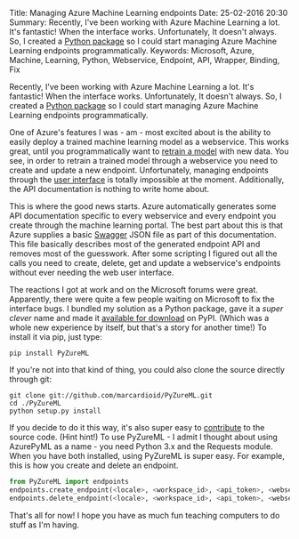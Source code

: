 Title: Managing Azure Machine Learning endpoints
Date: 25-02-2016 20:30
Summary: Recently, I've been working with Azure Machine Learning a lot. It's fantastic! When the interface works. Unfortunately, It doesn't always. So, I created a [Python package](https://pypi.python.org/pypi/PyZureML) so I could start managing Azure Machine Learning endpoints programmatically.
Keywords: Microsoft, Azure, Machine, Learning, Python, Webservice, Endpoint, API, Wrapper, Binding, Fix

Recently, I've been working with Azure Machine Learning a lot. It's fantastic! When the interface works. Unfortunately, It doesn't always.
So, I created a [Python package](https://pypi.python.org/pypi/PyZureML) so I could start managing Azure Machine Learning endpoints programmatically.

One of Azure's features I was - am - most excited about is the ability to easily deploy a trained machine learning model as a webservice. 
This works great, until you programmatically want to [retrain a model]() with new data. You see, in order to retrain a trained model through a webservice you need to create and update a new endpoint. 
Unfortunately, managing endpoints through the [user interface](https://manage.windowsazure.com/) is totally impossible at the moment. Additionally, the API documentation is nothing to write home about.

This is where the good news starts. Azure automatically generates some API documentation specific to every webservice and every endpoint you create through the machine learning portal.
The best part about this is that Azure supplies a basic [Swagger](http://swagger.io) JSON file as part of this documentation. This file basically describes most of the generated endpoint API and removes most of the guesswork.
After some scripting I figured out all the calls you need to create, delete, get and update a webservice's endpoints without ever needing the web user interface.

The reactions I got at work and on the Microsoft forums were great. Apparently, there were quite a few people waiting on Microsoft to fix the interface bugs.
I bundled my solution as a Python package, gave it a *super clever* name and made it [available for download](https://pypi.python.org/pypi/PyZureML) on PyPI. (Which was a whole new experience by itself, but that's a story for another time!)
To install it via pip, just type:

```
pip install PyZureML
```

If you're not into that kind of thing, you could also clone the source directly through git:

```
git clone git://github.com/marcardioid/PyZureML.git
cd ./PyZureML
python setup.py install
```

If you decide to do it this way, it's also super easy to [contribute](https://github.com/marcardioid/PyZureML) to the source code. (Hint hint!)
To use PyZureML - I admit I thought about using AzurePyML as a name - you need Python 3.x and the Requests module.
When you have both installed, using PyZureML is super easy. For example, this is how you create and delete an endpoint.

```Python
from PyZureML import endpoints
endpoints.create_endpoint(<locale>, <workspace_id>, <api_token>, <webservice_id>, <endpoint_name>, <description>)
endpoints.delete_endpoint(<locale>, <workspace_id>, <api_token>, <webservice_id>, <endpoint_name>)
```

That's all for now! I hope you have as much fun teaching computers to do stuff as I'm having.
